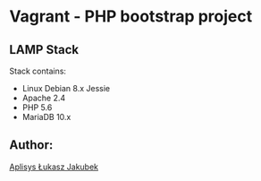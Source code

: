# Vagrant - PHP bootstrap project

## LAMP Stack

Stack contains:
- Linux Debian 8.x Jessie
- Apache 2.4
- PHP 5.6
- MariaDB 10.x

## Author:

[Aplisys Łukasz Jakubek](http://www.aplisys.pl)
